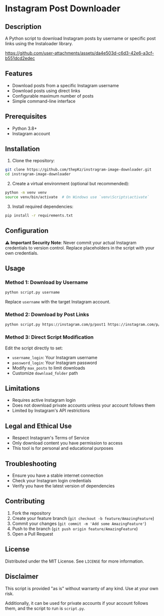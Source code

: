 # Instagram Post Downloader

## Description
A Python script to download Instagram posts by username or specific post links using the Instaloader library.


https://github.com/user-attachments/assets/da4e503d-c6d3-42e6-a3cf-b551dcd2edec



## Features
- Download posts from a specific Instagram username
- Download posts using direct links
- Configurable maximum number of posts
- Simple command-line interface

## Prerequisites
- Python 3.8+
- Instagram account

## Installation

1. Clone the repository:
```bash
git clone https://github.com/thepKz/instragram-image-downloader.git
cd instragram-image-downloader
```

2. Create a virtual environment (optional but recommended):
```bash
python -m venv venv
source venv/bin/activate  # On Windows use `venv\Scripts\activate`
```

3. Install required dependencies:
```bash
pip install -r requirements.txt
```

## Configuration
⚠️ **Important Security Note**: 
Never commit your actual Instagram credentials to version control. Replace placeholders in the script with your own credentials.

## Usage

### Method 1: Download by Username
```bash
python script.py username
```
Replace `username` with the target Instagram account.

### Method 2: Download by Post Links
```bash
python script.py https://instagram.com/p/post1 https://instagram.com/p/post2
```

### Method 3: Direct Script Modification
Edit the script directly to set:
- `username_login`: Your Instagram username
- `password_login`: Your Instagram password
- Modify `max_posts` to limit downloads
- Customize `download_folder` path

## Limitations
- Requires active Instagram login
- Does not download private accounts unless your account follows them
- Limited by Instagram's API restrictions

## Legal and Ethical Use
- Respect Instagram's Terms of Service
- Only download content you have permission to access
- This tool is for personal and educational purposes

## Troubleshooting
- Ensure you have a stable internet connection
- Check your Instagram login credentials
- Verify you have the latest version of dependencies

## Contributing
1. Fork the repository
2. Create your feature branch (`git checkout -b feature/AmazingFeature`)
3. Commit your changes (`git commit -m 'Add some AmazingFeature'`)
4. Push to the branch (`git push origin feature/AmazingFeature`)
5. Open a Pull Request

## License
Distributed under the MIT License. See `LICENSE` for more information.

## Disclaimer
This script is provided "as is" without warranty of any kind. Use at your own risk. 

Additionally, it can be used for private accounts if your account follows them, and the script to run is `script.py`.
